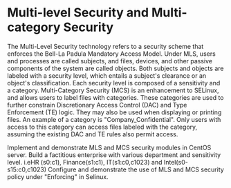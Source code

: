 # Multi-level Security and Multi-category Security
The Multi-Level Security technology refers to a security scheme that enforces the Bell-La Padula Mandatory Access Model. Under MLS, users and processes are called subjects, and files, devices, and other passive components of the system are called objects. Both subjects and objects are labeled with a security level, which entails a subject's clearance or an object's classification. Each security level is composed of a sensitivity and a category.
Multi-Category Security (MCS) is an enhancement to SELinux, and allows users to label files with categories. These categories are used to further constrain Discretionary Access Control (DAC) and Type Enforcement (TE) logic. They may also be used when displaying or printing files. An example of a category is "Company_Confidential". Only users with access to this category can access files labeled with the category, assuming the existing DAC and TE rules also permit access.

Implement and demonstrate MLS and MCS security modules in CentOS server. 
Build a factitious enterprise with various department and sensitivity level. i.eHR (s0:c1), Finance(s1:c1), IT(s1:c0,c1023) and Intel(s0-s15:c0,c1023)
Configure and demonstrate the use of MLS and MCS security policy under "Enforcing" in Selinux. 

